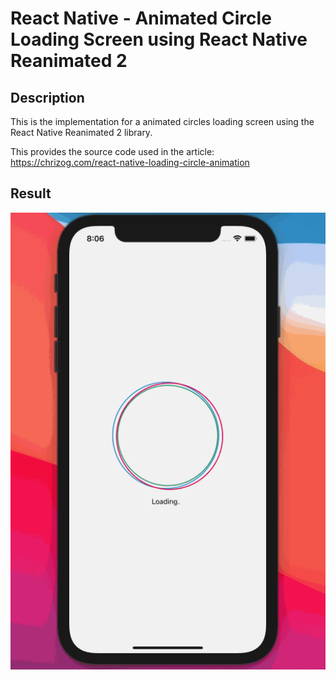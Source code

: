 # React Native - Animated Circle Loading Screen using React Native Reanimated 2

## Description

This is the implementation for a animated circles loading screen using the React Native Reanimated 2 library.

This provides the source code used in the article: https://chrizog.com/react-native-loading-circle-animation

## Result

<div style="text-align: center;">
    <img src="animated-circles-react-native.gif" />
</div>

